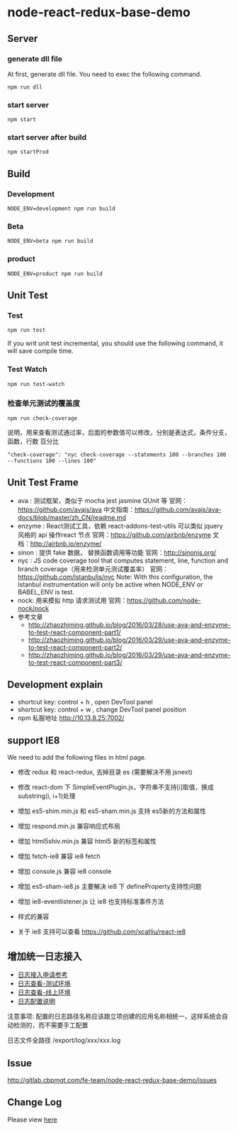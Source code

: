 # node-react-redux-base-demo

## Server 

### generate dll file

At first, generate dll file. You need to exec the following command.

```
npm run dll
```

### start server

```
npm start
```

### start server after build

```
npm startProd
```

## Build

### Development

```
NODE_ENV=development npm run build
```

### Beta

```
NODE_ENV=beta npm run build
```

### product

```
NODE_ENV=product npm run build
```

## Unit Test

### Test
```
npm run test
```

If you writ unit test incremental, you should use the following command, it will save compile time.

### Test Watch
```
npm run test-watch
```

### 检查单元测试的覆盖度
```
npm run check-coverage
```

说明，用来查看测试通过率，后面的参数值可以修改，分别是表达式，条件分支，函数，行数 百分比
```
"check-coverage": "nyc check-coverage --statements 100 --branches 100 --functions 100 --lines 100"
```


## Unit Test Frame

* ava : 测试框架，类似于 mocha jest jasmine QUnit 等
  官网：https://github.com/avajs/ava
  中文指南：https://github.com/avajs/ava-docs/blob/master/zh_CN/readme.md
* enzyme : React测试工具，依赖 react-addons-test-utils 可以类似 jquery 风格的 api 操作react 节点
  官网：https://github.com/airbnb/enzyme
  文档：http://airbnb.io/enzyme/
* sinon : 提供 fake 数据， 替换函数调用等功能
  官网：http://sinonjs.org/
* nyc : JS code coverage tool that computes statement, line, function and branch coverage（用来检测单元测试覆盖率）
  官网：https://github.com/istanbuljs/nyc
  Note: With this configuration, the Istanbul instrumentation will only be active when NODE_ENV or BABEL_ENV is test.
* nock: 用来模拟 http 请求测试用
  官网：https://github.com/node-nock/nock
* 参考文章
  * http://zhaozhiming.github.io/blog/2016/03/28/use-ava-and-enzyme-to-test-react-component-part1/
  * http://zhaozhiming.github.io/blog/2016/03/29/use-ava-and-enzyme-to-test-react-component-part2/
  * http://zhaozhiming.github.io/blog/2016/03/29/use-ava-and-enzyme-to-test-react-component-part3/

## Development explain

* shortcut key: control + h , open DevTool panel
* shortcut key: control + w , change DevTool panel position
* npm 私服地址 http://10.13.8.25:7002/

## support IE8

We need to add the following files in html page.

* 修改 redux 和 react-redux, 去掉目录 es (需要解决不用 jsnext)
* 修改 react-dom 下 SimpleEventPlugin.js，字符串不支持[i]取值，换成 substring(i, i+1)处理

* 增加 es5-shim.min.js 和 es5-sham.min.js 支持 es5新的方法和属性
* 增加 respond.min.js 兼容响应式布局
* 增加 html5shiv.min.js 兼容 html5 新的标签和属性
* 增加 fetch-ie8 兼容 ie8 fetch
* 增加 console.js 兼容 ie8 console
* 增加 es5-sham-ie8.js 主要解决 ie8 下 defineProperty支持性问题
* 增加 ie8-eventlistener.js 让 ie8 也支持标准事件方法
* 样式的兼容
* 关于 ie8 支持可以查看 https://github.com/xcatliu/react-ie8

## 增加统一日志接入

* [日志接入申请参考](http://wiki.cbpmgt.com/confluence/pages/viewpage.action?pageId=20397586)
* [日志查看-测试环境](http://172.24.5.75:8083/search)
* [日志查看-线上环境](http://digger.jd.com/search)
* [日志配置说明](http://wiki.cbpmgt.com/confluence/pages/viewpage.action?pageId=17028373)

注意事项: 配置的日志路径名称应该跟立项创建的应用名称相统一，这样系统会自动检测的，而不需要手工配置

日志文件全路径 /export/log/xxx/xxx.log

## Issue

http://gitlab.cbpmgt.com/fe-team/node-react-redux-base-demo/issues

## Change Log

Please view [here](./CHANGELOG.md)
